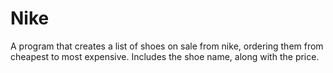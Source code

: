 # Nike
A program that creates a list of shoes on sale from nike, ordering them from cheapest to most expensive. Includes the shoe name, along with the price. 
